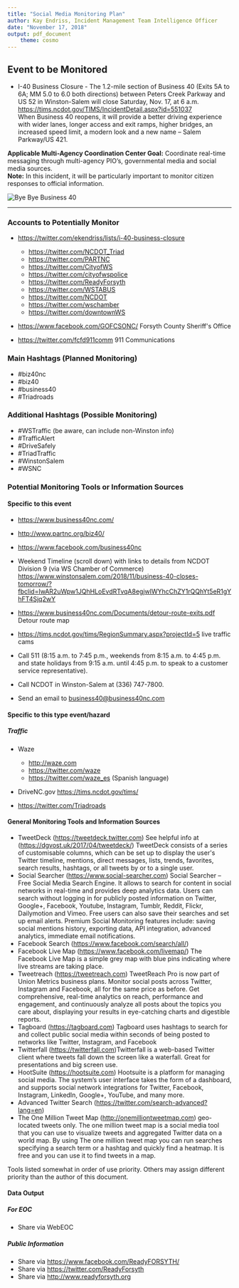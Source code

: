 ```yaml
---
title: "Social Media Monitoring Plan"
author: Kay Endriss, Incident Management Team Intelligence Officer
date: "November 17, 2018"
output: pdf_document 
    theme: cosmo
---
```

<!--
###### “In preparing for battle I have always found that plans are useless, but planning is indispensable.” 
###### ― Dwight D. Eisenhower
###### “Always, Always have a plan” 
###### ― Rick Riordan
###### “The best laid schemes o' mice an' men gang aft agley.” 
###### ― Robert Burns, Collected Poems of Robert Burns
###### “A man may plant a tree for a number of reasons. Perhaps he likes trees. Perhaps he wants shelter. Or perhaps he knows that someday he may need the firewood.” 
###### ― Joanne Harris, Runemarks-->

## Event to be Monitored ##
* I-40 Business Closure - The 1.2-mile section of Business 40 (Exits 5A to 6A; MM 5.0 to 6.0 both directions) between Peters Creek Parkway and US 52 in Winston-Salem will close Saturday, Nov. 17, at 6 a.m. https://tims.ncdot.gov/TIMS/IncidentDetail.aspx?id=551037  
When Business 40 reopens, it will provide a better driving experience with wider lanes, longer access and exit ramps, higher bridges, an increased speed limit, a modern look and a new name – Salem Parkway/US 421.

**Applicable Multi-Agency Coordination Center Goal:** Coordinate real-time messaging through multi-agency PIO’s, governmental media and social media sources.  
**Note:** In this incident, it will be particularly important to monitor citizen responses to official information.

![Bye Bye Business 40](https://pbs.twimg.com/media/DsD0nFvWoAA_IrL.jpg:large)

***  
### Accounts to Potentially Monitor ###
* https://twitter.com/ekendriss/lists/i-40-business-closure
    + https://twitter.com/NCDOT_Triad
    + https://twitter.com/PARTNC
    + https://twitter.com/CityofWS
    + https://twitter.com/cityofwspolice
    + https://twitter.com/ReadyForsyth
    + https://twitter.com/WSTABUS
    + https://twitter.com/NCDOT
    + https://twitter.com/wschamber
    + https://twitter.com/downtownWS

* https://www.facebook.com/GOFCSONC/  Forsyth County Sheriff's Office
* https://twitter.com/fcfd911comm  911 Communications
<!--
### Websites and Additional Information ###
-->

### Main Hashtags (Planned Monitoring) ###
* #biz40nc
* #biz40
* #business40
* #Triadroads

### Additional Hashtags (Possible Monitoring) ###
* #WSTraffic (be aware, can include non-Winston info)
* #TrafficAlert
* #DriveSafely
* #TriadTraffic
* #WinstonSalem
* #WSNC

<!--
### Additional Hashtags (Sporadic Monitoring) ###
* as needed
-->

### Potential Monitoring Tools or Information Sources ###
#### Specific to this event ####
* https://www.business40nc.com/
* http://www.partnc.org/biz40/
* https://www.facebook.com/business40nc
* Weekend Timeline (scroll down) with links to details from NCDOT Division 9 (via WS Chamber of Commerce) 
https://www.winstonsalem.com/2018/11/business-40-closes-tomorrow/?fbclid=IwAR2uWpw1JQhHLoEvdRTvqA8egjwIWYhcChZY1rQQhYt5eR1gYhFT4Sjq2wY

* https://www.business40nc.com/Documents/detour-route-exits.pdf Detour route map
* https://tims.ncdot.gov/tims/RegionSummary.aspx?projectId=5  live traffic cams
* Call 511 (8:15 a.m. to 7:45 p.m., weekends from 8:15 a.m. to 4:45 p.m. and state holidays from 9:15 a.m. until 4:45 p.m. to speak to a customer service representative).
* Call NCDOT in Winston-Salem at (336) 747-7800.
* Send an email to business40@business40nc.com

#### Specific to this type event/hazard ####
<!--
##### Flood #####
##### Power Outages #####
-->
##### Traffic #####
* Waze
    + http://waze.com
    + https://twitter.com/waze
    + https://twitter.com/waze_es (Spanish language)
    
* DriveNC.gov https://tims.ncdot.gov/tims/

* https://twitter.com/Triadroads

#### General Monitoring Tools and Information Sources ####
* TweetDeck (https://tweetdeck.twitter.com) See helpful info at (https://dgvost.uk/2017/04/tweetdeck/) TweetDeck consists of a series of customisable columns, which can be set up to display the user's Twitter timeline, mentions, direct messages, lists, trends, favorites, search results, hashtags, or all tweets by or to a single user.
* Social Searcher (https://www.social-searcher.com) Social Searcher – Free Social Media Search Engine. It allows to search for content in social networks in real-time and provides deep analytics data. Users can search without logging in for publicly posted information on Twitter, Google+, Facebook, Youtube, Instagram, Tumblr, Reddit, Flickr, Dailymotion and Vimeo. Free users can also save their searches and set up email alerts. Premium Social Monitoring features include: saving social mentions history, exporting data, API integration, advanced analytics, immediate email notifications.
* Facebook Search (https://www.facebook.com/search/all/) 
* Facebook Live Map (https://www.facebook.com/livemap/) The Facebook Live Map is a simple grey map with blue pins indicating where live streams are taking place.
* Tweetreach (https://tweetreach.com) TweetReach Pro is now part of Union Metrics business plans. Monitor social posts across Twitter, Instagram and Facebook, all for the same price as before. Get comprehensive, real-time analytics on reach, performance and engagement, and continuously analyze all posts about the topics you care about, displaying your results in eye-catching charts and digestible reports. 
* Tagboard (https://tagboard.com) Tagboard uses hashtags to search for and collect public social media within seconds of being posted to networks like Twitter, Instagram, and Facebook
* Twitterfall (https://twitterfall.com)Twitterfall is a web-based Twitter client where tweets fall down the screen like a waterfall. Great for presentations and big screen use.
* HootSuite (https://hootsuite.com) Hootsuite is a platform for managing social media. The system’s user interface takes the form of a dashboard, and supports social network integrations for Twitter, Facebook, Instagram, LinkedIn, Google+, YouTube, and many more.
* Advanced Twitter Search (https://twitter.com/search-advanced?lang=en)
* The One Million Tweet Map (http://onemilliontweetmap.com) geo-located tweets only. The one million tweet map is a social media tool that you can use to visualize tweets and aggregated Twitter data on a world map. By using The one million tweet map you can run searches specifying a search term or a hashtag and quickly find a heatmap. It is free and you can use it to find tweets in a map.

Tools listed somewhat in order of use priority. Others may assign different priority than the author of this document.

#### Data Output ####
##### For EOC #####
* Share via WebEOC
##### Public Information #####
* Share via https://www.facebook.com/ReadyFORSYTH/
* Share via https://twitter.com/ReadyForsyth
* Share via http://www.readyforsyth.org

